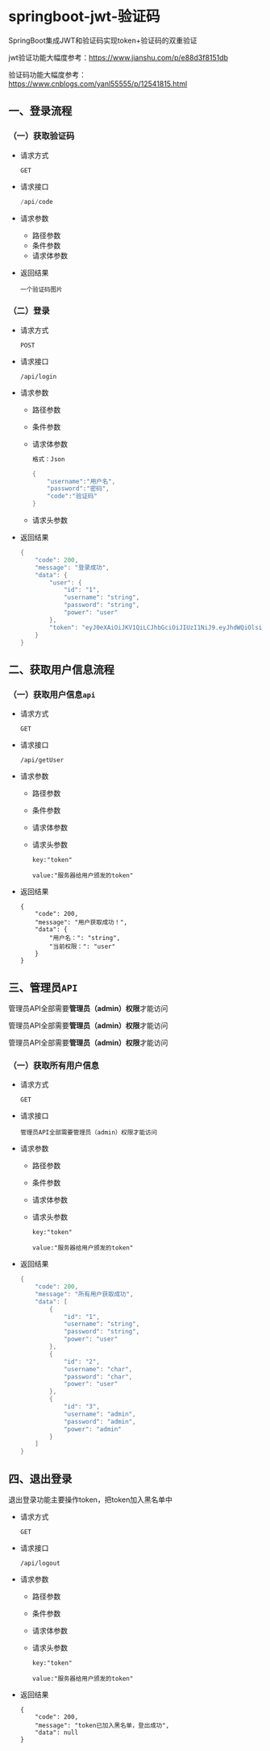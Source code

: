 # springboot-jwt-验证码

SpringBoot集成JWT和验证码实现token+验证码的双重验证

jwt验证功能大幅度参考：https://www.jianshu.com/p/e88d3f8151db

验证码功能大幅度参考：https://www.cnblogs.com/yanl55555/p/12541815.html

## 一、登录流程

### （一）获取验证码

- 请求方式

  ```
  GET
  ```

- 请求接口

  ```java
  /api/code
  ```

- 请求参数

  - 路径参数
  - 条件参数
  - 请求体参数

- 返回结果

  ```
  一个验证码图片
  ```

### （二）登录

- 请求方式

  ```
  POST
  ```

- 请求接口

  ```
  /api/login
  ```

- 请求参数

  - 路径参数

  - 条件参数

  - 请求体参数

    ```java
    格式：Json
    
    {
        "username":"用户名",
        "password":"密码",
        "code":"验证码"
    }
    ```

  - 请求头参数

- 返回结果

  ```java
  {
      "code": 200,
      "message": "登录成功",
      "data": {
          "user": {
              "id": "1",
              "username": "string",
              "password": "string",
              "power": "user"
          },
          "token": "eyJ0eXAiOiJKV1QiLCJhbGciOiJIUzI1NiJ9.eyJhdWQiOlsiMSIsInN0cmluZyIsInVzZXIiXSwiZXhwIjoxNjAwMzI2OTczLCJpYXQiOjE1OTk0NjI5NzN9.qxIL8McvL09Gb983_rRuVPGoP1dcIdorhkpmoMl8-mo"
      }
  }
  ```



## 二、获取用户信息流程

### （一）获取用户信息`api`

- 请求方式

  ```
  GET
  ```

- 请求接口

  ```
  /api/getUser
  ```

- 请求参数

  - 路径参数

  - 条件参数

  - 请求体参数

  - 请求头参数

    ```
    key:"token"
    
    value:"服务器给用户颁发的token"
    ```

- 返回结果

  ```
  {
      "code": 200,
      "message": "用户获取成功！",
      "data": {
          "用户名：": "string",
          "当前权限：": "user"
      }
  }
  ```



## 三、管理员`API`

管理员API全部需要**管理员（admin）权限**才能访问

管理员API全部需要**管理员（admin）权限**才能访问

管理员API全部需要**管理员（admin）权限**才能访问

### （一）获取所有用户信息

- 请求方式

  ```
  GET
  ```

- 请求接口

  ```
  管理员API全部需要管理员（admin）权限才能访问
  ```

- 请求参数

  - 路径参数

  - 条件参数

  - 请求体参数

  - 请求头参数

    ```
    key:"token"
    
    value:"服务器给用户颁发的token"
    ```

- 返回结果

  ```java
  {
      "code": 200,
      "message": "所有用户获取成功",
      "data": [
          {
              "id": "1",
              "username": "string",
              "password": "string",
              "power": "user"
          },
          {
              "id": "2",
              "username": "char",
              "password": "char",
              "power": "user"
          },
          {
              "id": "3",
              "username": "admin",
              "password": "admin",
              "power": "admin"
          }
      ]
  }
  ```



## 四、退出登录

退出登录功能主要操作token，把token加入黑名单中

- 请求方式

  ```
  GET
  ```

- 请求接口

  ```
  /api/logout
  ```

- 请求参数

  - 路径参数

  - 条件参数

  - 请求体参数

  - 请求头参数

    ```
    key:"token"
    
    value:"服务器给用户颁发的token"
    ```

- 返回结果

  ```
  {
      "code": 200,
      "message": "token已加入黑名单，登出成功",
      "data": null
  }
  ```

  







